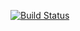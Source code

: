 
[![Build Status](https://travis-ci.com/sesur/Portofolio.svg?branch=master)](https://travis-ci.com/sesur/Portofolio)

